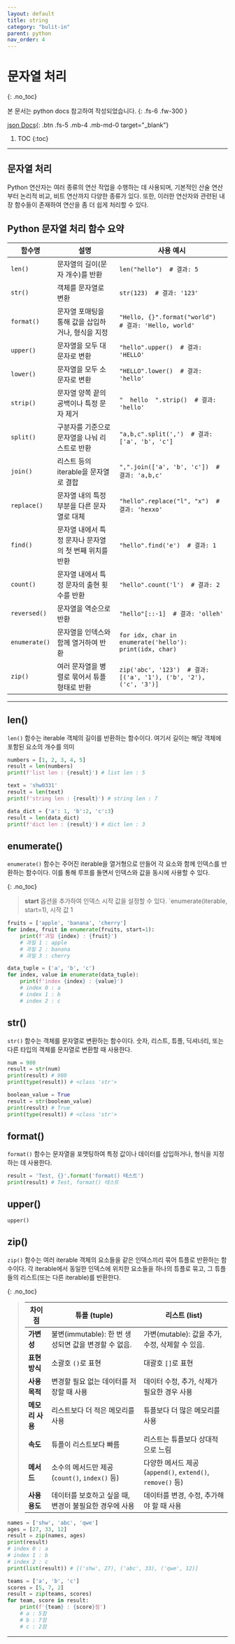 ```yaml
---
layout: default
title: string
category: "bulit-in"
parent: python
nav_order: 4
---
```


# 문자열 처리
{: .no_toc}

본 문서는 python docs 참고하여 작성되었습니다.
{: .fs-6 .fw-300 }

[json Docs][python json docs]{: .btn .fs-5 .mb-4 .mb-md-0 target="_blank"}

1. TOC
{:toc}

---

## 문자열 처리
Python 연산자는 여러 종류의 연산 작업을 수행하는 데 사용되며, 기본적인 산술 연산부터 논리적 비교, 비트 연산까지 다양한 종류가 있다. 또한, 이러한 연산자와 관련된 내장 함수들이 존재하여 연산을 좀 더 쉽게 처리할 수 있다.

## Python 문자열 처리 함수 요약

| 함수명               | 설명                                                      | 사용 예시                                     |
|----------------------|----------------------------------------------------------|----------------------------------------------|
| `len()`              | 문자열의 길이(문자 개수)를 반환                              | `len("hello")  # 결과: 5`                    |
| `str()`              | 객체를 문자열로 변환                                        | `str(123)  # 결과: '123'`                    |
| `format()`           | 문자열 포매팅을 통해 값을 삽입하거나, 형식을 지정              | `"Hello, {}".format("world")  # 결과: 'Hello, world'` |
| `upper()`            | 문자열을 모두 대문자로 변환                                 | `"hello".upper()  # 결과: 'HELLO'`           |
| `lower()`            | 문자열을 모두 소문자로 변환                                 | `"HELLO".lower()  # 결과: 'hello'`           |
| `strip()`            | 문자열 양쪽 끝의 공백이나 특정 문자 제거                     | `"  hello  ".strip()  # 결과: 'hello'`       |
| `split()`            | 구분자를 기준으로 문자열을 나눠 리스트로 반환                 | `"a,b,c".split(',')  # 결과: ['a', 'b', 'c']`|
| `join()`             | 리스트 등의 iterable을 문자열로 결합                         | `",".join(['a', 'b', 'c'])  # 결과: 'a,b,c'` |
| `replace()`          | 문자열 내의 특정 부분을 다른 문자열로 대체                   | `"hello".replace("l", "x")  # 결과: 'hexxo'` |
| `find()`             | 문자열 내에서 특정 문자나 문자열의 첫 번째 위치를 반환         | `"hello".find('e')  # 결과: 1`               |
| `count()`            | 문자열 내에서 특정 문자의 출현 횟수를 반환                    | `"hello".count('l')  # 결과: 2`              |
| `reversed()`         | 문자열을 역순으로 반환                                      | `"hello"[::-1]  # 결과: 'olleh'`             |
| `enumerate()`        | 문자열을 인덱스와 함께 열거하여 반환                        | `for idx, char in enumerate('hello'): print(idx, char)`  |
| `zip()`              | 여러 문자열을 병렬로 묶어서 튜플 형태로 반환                | `zip('abc', '123')  # 결과: [('a', '1'), ('b', '2'), ('c', '3')]` |

---

## len()
`len()` 함수는 iterable 객체의 길이를 반환하는 함수이다. 여기서 길이는 해당 객체에 포함된 요소의 개수를 의미

```py
numbers = [1, 2, 3, 4, 5]
result = len(numbers)
print(f'list len : {result}') # list len : 5

text = 'shw0331'
result = len(text)
print(f'string len : {result}') # string len : 7

data_dict = {'a': 1, 'b':2, 'c':3}
result = len(data_dict)
print(f'dict len : {result}') # dict len : 3
```

## enumerate()
`enumerate()` 함수는 주어진 iterable을 열거형으로 만들어 각 요소와 함께 인덱스를 반환하는 함수이다. 이를 통해 루프를 돌면서 인덱스와 값을 동시에 사용할 수 있다.

{: .no_toc}
> **start** 옵션을 추가하여 인덱스 시작 값을 설정할 수 있다.
> `enumerate(iterable, start=1), 시작 값 1

```py
fruits = ['apple', 'banana', 'cherry']
for index, fruit in enumerate(fruits, start=1):
    print(f'과일 {index} : {fruit}') 
    # 과일 1 : apple
    # 과일 2 : banana
    # 과일 3 : cherry

data_tuple = ('a', 'b', 'c')
for index, value in enumerate(data_tuple):
    print(f'index {index} : {value}')
    # index 0 : a
    # index 1 : b
    # index 2 : c
```

## str()
`str()` 함수는 객체를 문자열로 변환하는 함수이다. 숫자, 리스트, 튜플, 딕셔너리, 또는 다른 타입의 객체를 문자열로 변환할 때 사용한다.

```py
num = 980
result = str(num)
print(result) # 980
print(type(result)) # <class 'str'>

boolean_value = True
result = str(boolean_value)
print(result) # True
print(type(result)) # <class 'str'>
```

## format()
`format()` 함수는 문자열을 포맷팅하여 특정 값이나 데이터를 삽입하거나, 형식을 지정하는 데 사용한다.

```py
result = 'Test, {}'.format('format() 테스트')
print(result) # Test, format() 테스트
```

## upper()
`upper()`

## zip()
`zip()` 함수는 여러 iterable 객체의 요소들을 같은 인덱스끼리 묶어 튜플로 반환하는 함수이다. 각 iterable에서 동일한 인덱스에 위치한 요소들을 하나의 튜플로 묶고, 그 튜플들의 리스트(또는 다른 iterable)를 반환한다.

{: .no_toc}
> | 차이점        | **튜플 (tuple)**                                | **리스트 (list)**                             |
> |---------------|-------------------------------------------------|-----------------------------------------------|
> | **가변성**    | 불변(immutable): 한 번 생성되면 값을 변경할 수 없음. | 가변(mutable): 값을 추가, 수정, 삭제할 수 있음. |
> | **표현 방식** | 소괄호 `()`로 표현                               | 대괄호 `[]`로 표현                             |
> | **사용 목적** | 변경할 필요 없는 데이터를 저장할 때 사용            | 데이터 수정, 추가, 삭제가 필요한 경우 사용       |
> | **메모리 사용**| 리스트보다 더 적은 메모리를 사용                    | 튜플보다 더 많은 메모리를 사용                  |
> | **속도**      | 튜플이 리스트보다 빠름                             | 리스트는 튜플보다 상대적으로 느림               |
> | **메서드**    | 소수의 메서드만 제공 (`count()`, `index()` 등)      | 다양한 메서드 제공 (`append()`, `extend()`, `remove()` 등) |
> | **사용 용도** | 데이터를 보호하고 싶을 때, 변경이 불필요한 경우에 사용 | 데이터를 변경, 수정, 추가해야 할 때 사용         |

```py
names = ['shw', 'abc', 'qwe']
ages = [27, 33, 12]
result = zip(names, ages)
print(result)
# index 0 : a
# index 1 : b
# index 2 : c
print(list(result)) # [('shw', 27), ('abc', 33), ('qwe', 12)]

teams = ['a', 'b', 'c']
scores = [5, 7, 2]
result = zip(teams, scores)
for team, score in result:
    print(f'{team} : {score}점')
    # a : 5점
    # b : 7점
    # c : 2점
```




---

[python json docs]: https://docs.python.org/3/tutorial/index.html